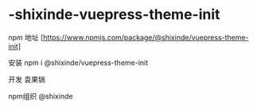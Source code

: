 # -shixinde-vuepress-theme-init

npm 地址 [https://www.npmjs.com/package/@shixinde/vuepress-theme-init]

安装  npm i @shixinde/vuepress-theme-init

开发 袁果锅

npm组织  @shixinde
